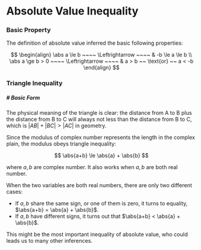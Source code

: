 # Absolute Value Inequality

### Basic Property

The definition of absolute value inferred the basic following properties:


$$
\begin{align}
\abs a \le b ~~~~ \Leftrightarrow ~~~~ & -b \le a \le b \\
\abs a \ge b > 0 ~~~~ \Leftrightarrow ~~~~ & a > b ~~ \text{or} ~~ a < -b 
\end{align}
$$






### Triangle Inequality

##### # Basic Form

The physical meaning of the triangle is clear: the distance from A to B plus the distance from B to C will always not less than the distance from B to C, which is $|AB| + |BC| > |AC|$ in geometry.

Since the modulus of complex number represents the length in the complex plain, the modulus obeys triangle inequality:

$$
\abs{a+b} \le \abs{a} + \abs{b}
$$

where $a, b$ are complex number. It also works when $a, b$ are both real number.

When the two variables are both real numbers, there are only two different cases:

- If $a, b$ share the same sign, or one of them is zero, it turns to equality, $\abs{a+b} = \abs{a} + \abs{b}$.
- If $a, b$ have different signs, it turns out that $\abs{a+b} < \abs{a} + \abs{b}$.

This might be the most important inequality of absolute value, who could leads us to many other inferences.
